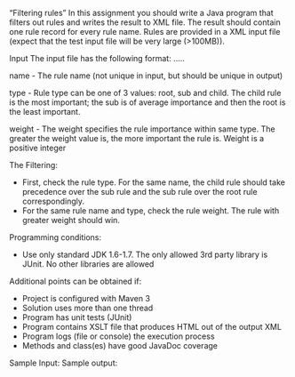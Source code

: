 “Filtering rules”
In this assignment you should write a Java program that filters out rules and writes the result to XML
file. The result should contain one rule record for every rule name. Rules are provided in a XML input
file (expect that the test input file will be very large (>100MB)).

Input
The input file has the following format:
<rules>
<rule name=”…” type=”…” weight=”…”/>
<rule name=”…” type=”…” weight=”…”/>
…..
</rules>

name - The rule name (not unique in input, but should be unique in output)

type - Rule type can be one of 3 values: root, sub and child. The child rule is the most
important; the sub is of average importance and then the root is the least important.

weight - The weight specifies the rule importance within same type. The greater the weight value is,
the more important the rule is. Weight is a positive integer

The Filtering:
- First, check the rule type. For the same name, the child rule should take precedence over the
sub rule and the sub rule over the root rule correspondingly.
- For the same rule name and type, check the rule weight. The rule with greater weight should
win.

Programming conditions:
- Use only standard JDK 1.6-1.7. The only allowed 3rd party library is JUnit. No other libraries
are allowed

Additional points can be obtained if:
- Project is configured with Maven 3
- Solution uses more than one thread
- Program has unit tests (JUnit)
- Program contains XSLT file that produces HTML out of the output XML
- Program logs (file or console) the execution process
- Methods and class(es) have good JavaDoc coverage

Sample Input:
<rules>
<rule name=”a” type=”child” weight=”17”/>
<rule name=”a” type=”root” weight=”29”/>
<rule name=”b” type=”sub” weight=”56”/>
<rule name=”c” type=”child” weight=”99”/>
<rule name=”a” type=”sub” weight=”12”/>
<rule name=”c” type=”sub” weight=”99”/>
<rule name=”c” type=”root” weight=”99”/>
<rule name=”a” type=”child” weight=”34”/>
<rule name=”d” type=”root” weight=”45”/>
<rule name=”b” type=”sub” weight=”34”/>
</rules>
Sample output:
<rules>
<rule name=”a” type=”child” weight=”34”/>
<rule name=”b” type=”sub” weight=”56”/>
<rule name=”c” type=”child” weight=”99”/>
<rule name=”d” type=”root” weight=”45”/>
</rules>
